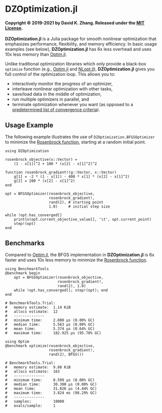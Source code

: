 # DZOptimization.jl

#### Copyright © 2019-2021 by David K. Zhang. Released under the [MIT License](https://github.com/dzhang314/MultiFloats.jl/blob/master/LICENSE).

**DZOptimization.jl** is a Julia package for smooth nonlinear optimization that emphasizes performance, flexibility, and memory efficiency. In basic usage examples (see below), **DZOptimization.jl** has 6x less overhead and uses 10x less memory than [Optim.jl](https://github.com/JuliaNLSolvers/Optim.jl).

Unlike traditional optimization libraries which only provide a black-box `optimize` function (e.g., [Optim.jl](https://github.com/JuliaNLSolvers/Optim.jl) and [NLopt.jl](https://github.com/JuliaOpt/NLopt.jl)), **DZOptimization.jl** gives you full control of the optimization loop. This allows you to:

* interactively monitor the progress of an optimizer,
* interleave nonlinear optimization with other tasks,
* save/load data in the middle of optimization,
* run multiple optimizers in parallel, and
* terminate optimization whenever you want (as opposed to a [predetermined list of convergence criteria](https://github.com/JuliaOpt/NLopt.jl#using-with-mathoptinterface)).


## Usage Example

The following example illustrates the use of `DZOptimization.BFGSOptimizer` to minimize the [Rosenbrock function](https://en.wikipedia.org/wiki/Rosenbrock_function), starting at a random initial point.

```
using DZOptimization

rosenbrock_objective(x::Vector) =
    (1 - x[1])^2 + 100 * (x[2] - x[1]^2)^2

function rosenbrock_gradient!(g::Vector, x::Vector)
    g[1] = -2 * (1 - x[1]) - 400 * x[1] * (x[2] - x[1]^2)
    g[2] = 200 * (x[2] - x[1]^2)
end

opt = BFGSOptimizer(rosenbrock_objective,
                    rosenbrock_gradient!,
                    rand(2), # starting point
                    1.0)     # initial step size

while !opt.has_converged[]
    println(opt.current_objective_value[], '\t', opt.current_point)
    step!(opt)
end
```


## Benchmarks

Compared to [Optim.jl](http://julianlsolvers.github.io/Optim.jl/stable/), the BFGS implementation in **DZOptimization.jl** is 6x faster and uses 10x less memory to minimize the [Rosenbrock function](https://en.wikipedia.org/wiki/Rosenbrock_function).

```
using BenchmarkTools
@benchmark begin
    opt = BFGSOptimizer(rosenbrock_objective,
                        rosenbrock_gradient!,
                        rand(2), 1.0)
    while !opt.has_converged[]; step!(opt); end
end

# BenchmarkTools.Trial: 
#   memory estimate:  1.14 KiB
#   allocs estimate:  12
#   --------------
#   minimum time:     2.800 μs (0.00% GC)
#   median time:      5.563 μs (0.00% GC)
#   mean time:        5.374 μs (0.64% GC)
#   maximum time:     182.925 μs (95.70% GC)
```

```
using Optim
@benchmark optimize(rosenbrock_objective,
                    rosenbrock_gradient!,
                    rand(2), BFGS())

# BenchmarkTools.Trial: 
#   memory estimate:  9.88 KiB
#   allocs estimate:  163
#   --------------
#   minimum time:     8.599 μs (0.00% GC)
#   median time:      30.300 μs (0.00% GC)
#   mean time:        31.826 μs (4.44% GC)
#   maximum time:     3.824 ms (98.29% GC)
#   --------------
#   samples:          10000
#   evals/sample:     1
```
